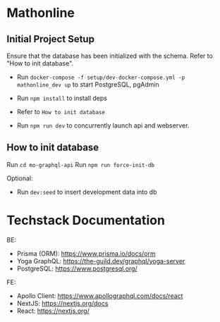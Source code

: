 # Mathonline

## Initial Project Setup

Ensure that the database has been initialized with the schema. Refer to "How to init database".

- Run `docker-compose -f setup/dev-docker-compose.yml -p mathonline_dev up` to start PostgreSQL, pgAdmin

- Run `npm install` to install deps

- Refer to `How to init database`

- Run `npm run dev` to concurrently launch api and webserver.

## How to init database

Run `cd mo-graphql-api`
Run `npm run force-init-db`

Optional:

- Run `dev:seed` to insert development data into db

# Techstack Documentation

BE:

- Prisma (ORM): https://www.prisma.io/docs/orm
- Yoga GraphQL: https://the-guild.dev/graphql/yoga-server
- PostgreSQL: https://www.postgresql.org/

FE:

- Apollo Client: https://www.apollographql.com/docs/react
- NextJS: https://nextjs.org/docs
- React: https://nextjs.org/
